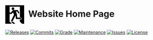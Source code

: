 # <img align="center" src="img/favicon.svg" height="60">&nbsp;&nbsp;Website Home Page
[![Releases](https://img.shields.io/github/release/ArtiomL/artioml.net.svg)](https://github.com/ArtiomL/artioml.net/releases)
[![Commits](https://img.shields.io/github/commits-since/ArtiomL/artioml.net/v2.1.1.svg?label=commits%20since)](https://github.com/ArtiomL/artioml.net/commits/master)
[![Grade](https://img.shields.io/mozilla-observatory/grade/artioml.net?label=grade)](https://observatory.mozilla.org/analyze/artioml.net)
[![Maintenance](https://img.shields.io/maintenance/yes/2020.svg)](https://github.com/ArtiomL/artioml.net/graphs/code-frequency)
[![Issues](https://img.shields.io/github/issues/ArtiomL/artioml.net.svg)](https://github.com/ArtiomL/artioml.net/issues)
[![License](https://img.shields.io/badge/license-MIT-blue.svg)](/LICENSE)
